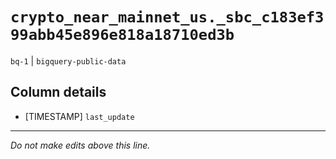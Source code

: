 # `crypto_near_mainnet_us._sbc_c183ef399abb45e896e818a18710ed3b`
`bq-1` | `bigquery-public-data`

## Column details
* [TIMESTAMP] `last_update`

-------------------------------------------------------------------------------
*Do not make edits above this line.*
